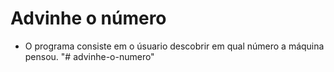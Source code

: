 # Advinhe o número

* O programa consiste em o úsuario descobrir em qual número a máquina pensou.
"# advinhe-o-numero" 
